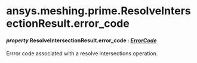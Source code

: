 # ansys.meshing.prime.ResolveIntersectionResult.error_code



#### *property* ResolveIntersectionResult.error_code *: [ErrorCode](ansys.meshing.prime.ErrorCode.md#ansys.meshing.prime.ErrorCode)*

Errror code associated with a resolve intersections operation.

<!-- !! processed by numpydoc !! -->
